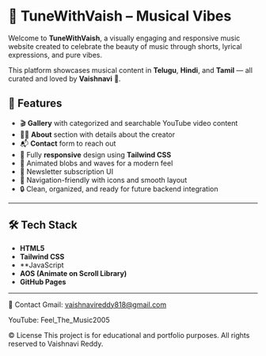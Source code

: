 # 🎵 TuneWithVaish – Musical Vibes

Welcome to **TuneWithVaish**, a visually engaging and responsive music website created to celebrate the beauty of music through shorts, lyrical expressions, and pure vibes.

This platform showcases musical content in **Telugu**, **Hindi**, and **Tamil** — all curated and loved by **Vaishnavi** 💜.



## 📌 Features

- 🎬 **Gallery** with categorized and searchable YouTube video content  
- 🙋‍♀️ **About** section with details about the creator  
- 📬 **Contact** form to reach out  
- 📱 Fully **responsive** design using **Tailwind CSS**  
- 🌈 Animated blobs and waves for a modern feel  
- 📩 Newsletter subscription UI  
- 📌 Navigation-friendly with icons and smooth layout  
- 🔒 Clean, organized, and ready for future backend integration

---

## 🛠️ Tech Stack

- **HTML5**
- **Tailwind CSS**
- **JavaScript
- **AOS (Animate on Scroll Library)**  
- **GitHub Pages** 

---



📧 Contact
Gmail: vaishnavireddy818@gmail.com

YouTube: Feel_The_Music2005

©️ License
This project is for educational and portfolio purposes. All rights reserved to Vaishnavi Reddy.
